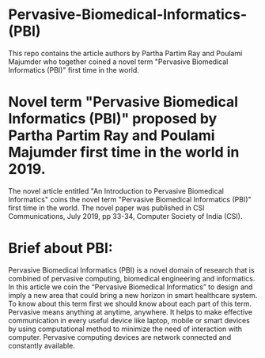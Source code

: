 # Pervasive-Biomedical-Informatics-(PBI)

This repo contains the article authors by Partha Partim Ray and Poulami Majumder who together coined a novel term "Pervasive Biomedical Informatics (PBI)" first time in the world.


# Novel term "Pervasive Biomedical Informatics (PBI)" proposed by Partha Partim Ray and Poulami Majumder first time in the world in 2019.

The novel article entitled "An Introduction to Pervasive Biomedical Informatics" coins the novel term "Pervasive Biomedical Informatics (PBI)" first time in the world. The novel paper was published in CSI Communications, July 2019, pp 33-34, Computer Society of India (CSI). 


# Brief about PBI: 

Pervasive Biomedical Informatics (PBI) is a novel domain of research that is combined of pervasive computing, biomedical engineering and informatics. In this article we coin the “Pervasive Biomedical Informatics” to design and imply a new area that could bring a new horizon in smart healthcare system. To know about this term first we should know about each part of
this term. Pervasive means anything at anytime, anywhere. It helps to make effective communication in every useful
device like laptop, mobile or smart devices by using computational method to minimize the need of interaction with
computer. Pervasive computing devices are network connected and constantly available.
